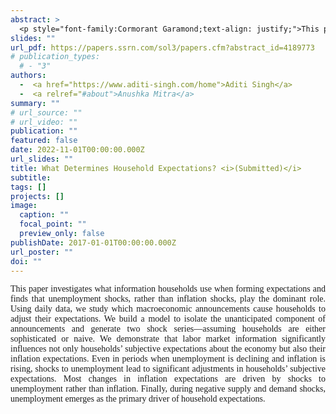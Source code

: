 ```yaml
---
abstract: >
  <p style="font-family:Cormorant Garamond;text-align: justify;">This paper investigates what information households use when forming expectations and finds that unemployment shocks, rather than inflation shocks, play the dominant role. Using daily data, we study which macroeconomic announcements cause households to adjust their expectations. We build a model to isolate the unanticipated component of announcements and generate two shock series—assuming households are either sophisticated or naive. We demonstrate that labor market information significantly influences not only households’ subjective expectations about the economy but also their inflation expectations. Even in periods when unemployment is declining and inflation is rising, shocks to unemployment lead to significant adjustments in households’ subjective expectations. Most changes in inflation expectations are driven by shocks to unemployment rather than inflation. Finally, during negative supply and demand shocks, unemployment emerges as the primary driver of household expectations.</p>
slides: ""
url_pdf: https://papers.ssrn.com/sol3/papers.cfm?abstract_id=4189773
# publication_types:
  # - "3"
authors:
  -  <a href="https://www.aditi-singh.com/home">Aditi Singh</a>
  -  <a relref="#about">Anushka Mitra</a>
summary: ""
# url_source: ""
# url_video: ""
publication: ""
featured: false
date: 2022-11-01T00:00:00.000Z
url_slides: ""
title: What Determines Household Expectations? <i>(Submitted)</i>
subtitle: 
tags: []
projects: []
image:
  caption: ""
  focal_point: ""
  preview_only: false
publishDate: 2017-01-01T00:00:00.000Z
url_poster: ""
doi: ""
---
```

 <p style="font-family:Cormorant Garamond;text-align: justify;">This paper investigates what information households use when forming expectations and finds that unemployment shocks, rather than inflation shocks, play the dominant role. Using daily data, we study which macroeconomic announcements cause households to adjust their expectations. We build a model to isolate the unanticipated component of announcements and generate two shock series—assuming households are either sophisticated or naive. We demonstrate that labor market information significantly influences not only households’ subjective expectations about the economy but also their inflation expectations. Even in periods when unemployment is declining and inflation is rising, shocks to unemployment lead to significant adjustments in households’ subjective expectations. Most changes in inflation expectations are driven by shocks to unemployment rather than inflation. Finally, during negative supply and demand shocks, unemployment emerges as the primary driver of household expectations.</p>
